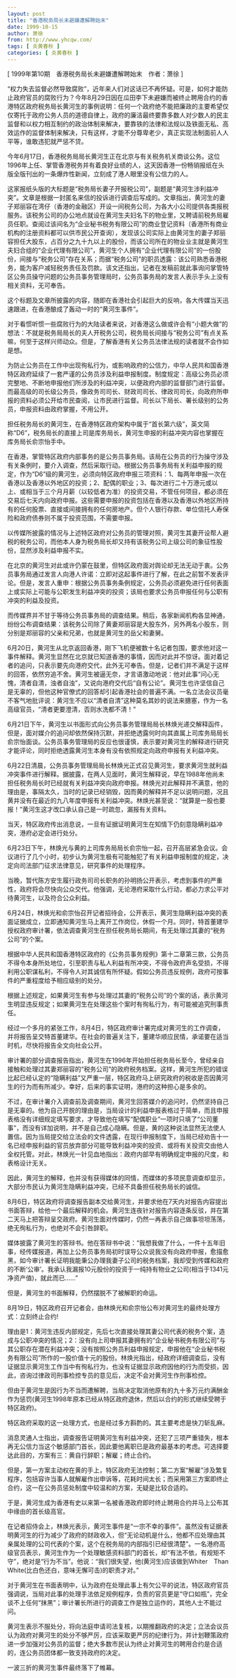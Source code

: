 ```yaml
---
layout: post
title: "香港税务局长未避嫌遭解聘始末"
date: 1999-10-15
author: 萧徐
from: http://www.yhcqw.com/
tags: [ 炎黄春秋 ]
categories: [ 炎黄春秋 ]
---
```



[ 1999年第10期　香港税务局长未避嫌遭解聘始末　作者：萧徐 ]


“权力失去监督必然导致腐败”，近年来人们对这话已不再怀疑。可是，如何才能防止政府官员的腐败行为？今年8月29日因在瓜田李下未避嫌而被终止聘用合约的香港特区政府税务局长黄河生的事例说明：任何一个政府绝不能把廉政的主要希望仅仅寄托于政府公务人员的道德自律上，政府的廉洁最终要靠多数人对少数人的民主监督和以权力相互制约的政治体制来解决，要靠铁的法律和法规以及铁面无私、高效运作的监督体制来解决，只有这样，才能不分尊卑老少，真正实现法制面前人人平等，谁敢违犯就严惩不贷。


今年6月17日，香港税务局局长黄河生正在北京与有关税务机关商谈公务。这位1996年上任、掌管香港税务并有着良好业绩的人，这天因香港一份畅销报纸在头版全版刊出的一条爆炸性新闻，立刻成了港人眼里没有公信力的人。


这家报纸头版的大标题是“税务局长妻子开报税公司”，副题是“黄河生涉利益冲突”。文章是根据一封匿名来信的投诉进行调查后写成的。文章指出，黄河生的妻子郑丽容在湾仔（香港的金融区）开设一间税务公司，为各大小公司提供各类报税服务。该税务公司的办公地点就设在黄河生夫妇名下的物业里，又聘请前税务局雇员任职。查阅过该间名为“企业秘书税务有限公司”的商业登记资料（香港所有商业机构的注册资料都可以供市民公开查询），发现该公司实际上由黄河生的妻子郑丽容担任大股东，占百分之九十九以上的股份，而该公司所在的物业业主就是黄河生夫妇合组的“企业代理有限公司”，黄河生个人拥有“企业代理有限公司”的一份股份，间接与“税务公司”存在关系；而据“税务公司”的职员透露：该公司熟悉香港税务，能为客户减轻税务责任及罚款。该文还指出，记者在发稿前就此事询问掌管特区公务员操守问题的公务员事务管理局时，公务员事务局的发言人表示手头上没有相关资料，无可奉告。

这个标题及文章所披露的内容，随即在香港社会引起巨大的反响，各大传媒当天迅速跟进，在香港酿成了轰动一时的“黄河生事件”。


对于看惯听惯一些腐败行为的大陆读者来说，对香港这么做或许会有“小题大做”的想法：不就是税务局局长的夫人开税务公司，税务局长间接与“税务公司”有点关系嘛，何至于这样兴师动众。但是，了解香港有关公务员法律法规的读者就不会作如是想。


为防止公务员在工作中出现徇私行为，或影响政府的公信力，中华人民共和国香港特区政府延续了一套严谨的公务员涉及利益申报制度。制度规定：高级公务员必须完整地、不断地申报他们所涉及的利益冲突，以便政府内部的监督部门进行监督。而最高级的司长级公务员，像政务司司长、财政司司长、律政司司长，向政府所申报的资料必须公开给市民查阅，让市民进行监督。司长以下局长、署长级别的公务员，申报资料由政府掌握，不用公开。


担任税务局长的黄河生，在香港特区政府架构中属于“首长第六级”，英文简称“D6”，税务局长的直接上司是库务局长，黄河生申报的利益冲突内容也掌握在库务局长俞宗怡手中。


在香港，掌管特区政府内部事务的是公务员事务局。该局在公务员的行为操守涉及有关条例时，要介入调查，然后采取行动。根据公务员事务局有关利益申报的规定，作为“D6”级的黄河生，必须向特区政府申报三项资料：1、每两年申报一次在香港以及香港以外地区的投资；2、配偶的职业；3、每次进行二十万港元或以上、或相当于三个月月薪（以较低者为准）的投资交易，不管任何项目，都必须在交易后七天内向政府申报。这些需要申报的投资包括在香港以及香港以外地区所持有的任何股票、直接或间接拥有的任何房地产。但个人银行存款、单位信托人寿保险和政府债券则不属于投资范围，不需要申报。


以传媒所披露的情况与上述特区政府对公务员的管理对照，黄河生其妻开设帮人避税的税务公司，而他本人身为税务局长却又持有该税务公司上级公司的象征性股份，显然涉及利益申报不实。


在北京的黄河生对此或许仍蒙在鼓里，但特区政府面对舆论却无法无动于衷。公务员事务局通过发言人向港人许诺：立即对这起事件进行了解，在此之前暂不发表评论。但是，发言人重申：根据公务员事务条例规定，公务员必须避免进行任何表面上或实际上可能与公职发生利益冲突的投资；该局也要求公务员申报任何与公职有冲突的利益及投资。


而传媒界并不甘于等待公务员事务局的调查结果。稍后，各家新闻机构各显神通，纷纷公布调查结果：该税务公司除了黄妻郑丽容是大股东外，另外两名小股东，则分别是郑丽容的父亲和兄弟，也就是黄河生的岳父和妻舅。


6月20日，黄河生从北京返回香港，刚下飞机便被数十名记者包围，要求他对这一事件解释。黄河生显然在北京就已知道香港的事情，因而对此并不惊讶。面对着记者的追问，只表示要先向港府交代，此外无可奉告。但是，记者们并不满足于这样的回答，依然穷追不舍。黄河生被逼无奈，才言语激动地说：他对此事“问心无愧，清者自清，浊者自浊”，又说向港府交代后“自有公论”。黄河生也许坚信自己是无辜的，但他这种官僚式的回答却引起香港社会的普遍不满。一名立法会议员毫不客气地批评说：黄河生不应以“清者自清”这种莫名其妙的说法来搪塞，作为一名高级官员，“清者更要澄清，否则水洗都不清！”


6月21日下午，黄河生以书面形式向公务员事务管理局局长林焕光递交解释函件，但是，面对媒介的追问却依然保持沉默，并拒绝透露何时向其直属上司库务局局长俞宗怡面谈。公务员事务管理局的反应也很谨慎，表示要对黄河生的解释进行研究才能评论，同时拒绝透露黄河生本身有没有依照规定向政府申报有关利益冲突。


6月22日清晨，公务员事务管理局局长林焕光正式召见黄河生，要求黄河生就利益冲突事件进行解释。据披露，在两人见面时，黄河生解释说，早在1988年他尚未担任税务局长时已经就有关利益冲突向政府申报。林焕光对此解释并不满意，他的理由是，事隔太久，当时的记录已经销毁，因而黄的解释并不足以说明问题，况且黄并没有在最近的九八年度申报有关利益冲突。林焕光甚至说：“就算是一股也要报！”黄河生这才改口承认自己是一时疏忽，漏报有关资料。

当天，特区政府传出消息说，一旦有证据证明黄河生在知情下仍刻意隐瞒利益冲突，港府必定会进行处分。


6月23日下午，林焕光与黄的上司库务局局长俞宗怡一起，召开高层紧急会议。会议进行了几个小时，初步认为黄河生极有可能触犯了有关利益申报制度的规定，决定向司法部门征求法律意见，研究事件的处理程序。


当晚，暂代陈方安生履行政务司司长职务的孙明扬公开表示，考虑到事件的严重性，政府将会尽快向公众交代。他强调，无论港府采取什么行动，都必力求公平对待黄河生，以及符合公众利益。


6月24日，林焕光和俞宗怡召开记者招待会，公开表示，黄河生隐瞒利益冲突的表面证据成立，立即通知黄河生马上离开工作岗位，休假一个月。同时，特首董建华授权政府审计署，依法调查黄河生在担任税务局长期间，有无处理过其妻的“税务公司”的个案。


根据中华人民共和国香港特区政府的《公务员事务规例》第十二章第三款，公务员不得令本身所处地位，引至职责与私人利益有所冲突，不得令政府声名受损，不得利用公职谋私利，不得令人对其诚信有所怀疑。假如公务员违反规例，政府可按事件的严重程度给予相应级别的处分。

根据上述规定，如果黄河生有参与处理过其妻的“税务公司”的个案的话，表示黄河生明显违反规定；如果黄河生在处理这些个案时有徇私行为，有可能被追究刑事责任。


经过一个多月的紧张工作，8月4日，特区政府审计署完成对黄河生的工作调查，并将报告呈交特首董建华。在社会的普遍关注下，董建华顺应民情，承诺要在适当时机，尽快将报告全文向社会公开。


审计署的部分调查报告指出，黄河生在1996年开始担任税务局长至今，曾经亲自接触和处理过其妻郑丽容的“税务公司”的政府税务档案。这样，黄河生所犯的错误比起已经认定的“隐瞒利益”又严重一层，特区政府马上研究政府的税收是否因黄河生的行为而有所减少。幸好，后来的事实证明，港府的这种担心是多余的。


不过，在审计署介入调查前及调查期间，黄河生回答媒介的追问时，仍然坚持自己是无辜的。他为自己开脱的理由是，当局设计的利益申报表格过于简单，而且申报表格没有详细规定填写要求，才导致他在填写“配偶职业”一项时只填了“公司董事”，而没有详加说明，并不是自己成心隐瞒。但是，黄的这种说法显然无法使人置信。因为当局提交给立法会的文件透露，在现行申报制度下，当局已经劝告十一名已经申报利益的官员放弃部分可能导致利益冲突的投资、或将有关投资交由他人全权托管。对此，林焕光一针见血地指出：政府内部早有明确规定申报的尺度，和表格设计无关。

因此，黄河生的解释，也并没有获得媒体的同情，而媒体的多项民意调查却显示，大部分市民认为黄河生隐瞒利益冲突，已经不具备担任税务局长的诚信。


8月6日，特区政府将调查报告副本交给黄河生，并要求他在7天内对报告内容提出书面答辩，给他一个最后解释的机会。黄河生连夜针对报告内容逐条反驳，并在第二天马上把答辩呈交政府。黄河生面对传媒时，仍然一再表示自己做事坦坦荡荡，绝无徇私行为，也绝对不会引咎辞职。


媒体披露了黄河生的答辩书。他在答辩书中说：“我想我做了什么，一件十五年旧事，经传媒报道，再加上公务员事务局初时误导公众说我没有向政府申报，愈描愈黑，如今审计署长证明我能秉公办理我妻子公司的税务档案，我却受到传媒和政府的不断‘公审’。我承认我漏报10元股份的投资于一纯持有物业之公司(相当于1341元净资产值)，就此而已……”

但是，黄河生的书面解释，仍然摆脱不了被解职的命运。

8月19日，特区政府召开记者会，由林焕光和俞宗怡公布对黄河生的最终处理方式：立刻终止合约!


理由是1：黄河生违反内部规定，先后七次直接处理其妻公司代表的税务个案，造成与公职冲突的情况；2：没有向上司申报其妻拥有的“企业秘书税务有限公司”与其公职存在潜在利益冲突；没有按照公务员利益申报规定，申报他在“企业秘书税务有限公司”所作的一股价值十元的股份。林焕光指出，经政府详细调查后，没有证据显示黄河生工作当中有徇私行为，也没有证据显示政府因他的行为而受损，因此，咨询过律政司刑事检控专员的意见后，决定不会对黄河生作刑事检控。


但由于黄河生是因行为不当而遭解聘，当局决定取消他原有的九十多万元约满酬金作为惩罚(黄河生1998年原本已经从特区政府退休，然后以合约的形式继续受聘于特区政府)。

特区政府采取的这一处理方式，也是经过多方斟酌的。其主要考虑是快刀斩乱麻。


消息灵通人士指出，调查报告证明黄河生有利益冲突，还犯了三项严重错失，根本再无公信力当这个敏感部门首长，因此要他离职已是政府最基本的考虑。可选择要达此目的，方案有三：黄自行辞职；解雇；终止合约。


但是，第一方案主动权在黄的手上，特区政府无法控制；第二方案“解雇”涉及繁复程序，包括容许当事人就解雇作出申诉等，花耗时间太长；而采用第三方案即终止合约，这一在公务员惩处制度中较温和的方案，无疑是比较合适的。

于是，黄河生成为香港有史以来第一名被香港政府即时终止聘用合约并马上公布其中缘由的首长级高官。


在记者招侍会上，林焕光表示，黄河生事件是“一宗不幸的事件”。虽然没有证据表明黄河生的行为减少了政府的财政收入，但“无论动机是什么，他都不应处理由其亲属处理的公司代表的个案，这个在税务局的内部指引已经很清楚”。一名港府高级官员表示，黄河生作为一个处理敏感资料部门的首长，却“有法不依，有规矩不守”，绝对是“行为不当”。他说：“我们很失望，他(黄河生)应该做到Whiter　Than　White(比白色还白，意味无懈可击)的职责才对。”


对于黄河生在书面表明中，认为政府在处理此事上有欠公平的说法，特区政府官员强调说，当局对此事的处理手法依足规例程序，负责的官员更是“守口如瓶”，完全谈不上任何“抹黑”；审计署长所进行的调查工作是独立运作的，其他人士不能过问。


黄河生表示不服处分，将向法庭申请司法复核，以期推翻政府的决定；立法会议员认为政府对黄河生的处分不够严厉，应该采取更严厉的纪律行为，并计划鞭策政府进一步加强对公务员的监督；绝大多数市民认为终止对黄河生的聘用合约是合适的，连公务员团体都一致支持政府的决定。

一波三折的黄河生事件最终落下了帷幕。


